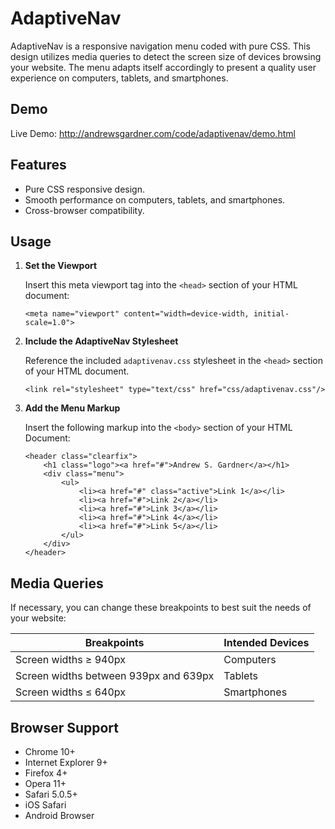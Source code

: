 # AdaptiveNav
AdaptiveNav is a responsive navigation menu coded with pure CSS. This design utilizes media queries to detect the screen size of devices browsing your website. The menu adapts itself accordingly to present a quality user experience on computers, tablets, and smartphones.

## Demo
Live Demo: http://andrewsgardner.com/code/adaptivenav/demo.html

## Features
* Pure CSS responsive design.
* Smooth performance on computers, tablets, and smartphones.
* Cross-browser compatibility.

## Usage
1. **Set the Viewport**

   Insert this meta viewport tag into the ```<head>``` section of your HTML document:

   ```<meta name="viewport" content="width=device-width, initial-scale=1.0">```

2. **Include the AdaptiveNav Stylesheet**

   Reference the included ```adaptivenav.css``` stylesheet in the ```<head>``` section of your HTML document.
   
   ```<link rel="stylesheet" type="text/css" href="css/adaptivenav.css"/>```

3. **Add the Menu Markup**

   Insert the following markup into the ```<body>``` section of your HTML Document:

   ```   
   <header class="clearfix">
	   <h1 class="logo"><a href="#">Andrew S. Gardner</a></h1>
	   <div class="menu">
		   <ul>
			   <li><a href="#" class="active">Link 1</a></li>
			   <li><a href="#">Link 2</a></li>
			   <li><a href="#">Link 3</a></li>
			   <li><a href="#">Link 4</a></li>
			   <li><a href="#">Link 5</a></li>
		   </ul>
	   </div>
   </header>
   ```
## Media Queries
If necessary, you can change these breakpoints to best suit the needs of your website:

   Breakpoints | Intended Devices
   ----------- | -------------
   Screen widths &#8805; 940px | Computers
   Screen widths between 939px and 639px | Tablets
   Screen widths &#8804; 640px | Smartphones

## Browser Support
* Chrome 10+
* Internet Explorer 9+
* Firefox 4+
* Opera 11+
* Safari 5.0.5+
* iOS Safari
* Android Browser

